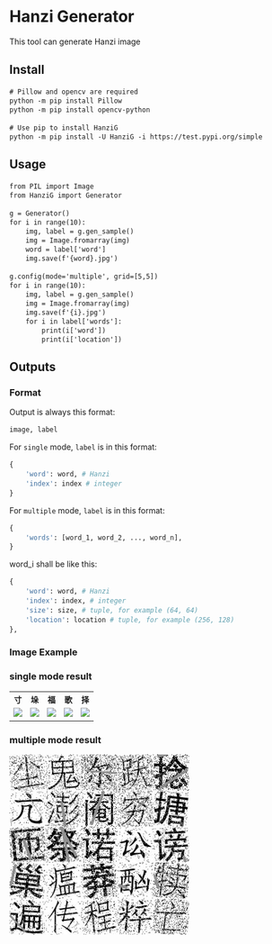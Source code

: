 # Hanzi Generator
This tool can generate Hanzi image 
## Install
```shell
# Pillow and opencv are required
python -m pip install Pillow
python -m pip install opencv-python

# Use pip to install HanziG
python -m pip install -U HanziG -i https://test.pypi.org/simple 
```

## Usage
```python3
from PIL import Image
from HanziG import Generator

g = Generator()
for i in range(10):
    img, label = g.gen_sample()
    img = Image.fromarray(img)
    word = label['word']
    img.save(f'{word}.jpg')

g.config(mode='multiple', grid=[5,5])
for i in range(10):
    img, label = g.gen_sample()
    img = Image.fromarray(img)
    img.save(f'{i}.jpg')
    for i in label['words']:
        print(i['word'])
        print(i['location'])
```

## Outputs
### Format
Output is always this format:
```python
image, label
```
For `single` mode, `label` is in this format:
```python
{
    'word': word, # Hanzi
    'index': index # integer
}
```

For `multiple` mode, `label` is in this format:
```python
{
    'words': [word_1, word_2, ..., word_n],
}
```
word_i shall be like this:
```python
{
    'word': word, # Hanzi
    'index': index, # integer
    'size': size, # tuple, for example (64, 64)
    'location': location # tuple, for example (256, 128)
},
```

### Image Example
<h3>single mode result</h3>
<table style="width:70%;text-align:center">
  <tr>
    <th colspan="" width=20% style="text-align:center">寸</th>
    <th style="text-align:center">垛</th>
    <th style="text-align:center">福</th>
    <th style="text-align:center">歌</th>
    <th style="text-align:center">择</th>
  </tr>
  <tr>
    <td><img src="./doc/single/寸.jpg" width=90% /></td>
    <td><img src="./doc/single/垛.jpg" width=90% /></td>
    <td><img src="./doc/single/福.jpg" width=90% /></td>
    <td><img src="./doc/single/歌.jpg" width=90% /></td>
    <td><img src="./doc/single/择.jpg" width=90% /></td>
  </tr>
</table>

<h3>multiple mode result</h3>
<img src="./doc/multiple/0.jpg">
